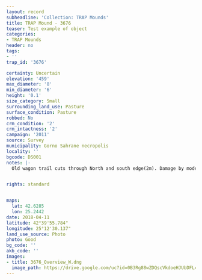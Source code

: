 ```yaml
---
layout: record
subheadline: 'Collection: TRAP Mounds'
title: TRAP Mound - 3676
teaser: Test example of object
categories:
- TRAP Mounds
header: no
tags:
- ''
trap_id: '3676'

certainty: Uncertain
elevation: '459'
max_diameter: '8'
min_diameter: '6'
height: '0.1'
size_category: Small
surrounding_land_use: Pasture
surface_condition: Pasture
robbed: No
crm_condition: '2'
crm_intactness: '2'
campaign: '2011'
source: Survey
municipality: Gorno Sahrane necropolis
locality: ''
bgcode: DS001
notes: |-
  Old wagon trail cuts through North and south edge(2m). Damage by modern activity. No visible robbers trenches.


rights: standard


maps:
  lat: 42.6285
  lon: 25.2442
date: 2018-04-11
latitude: 42°39'55.784"
longitude: 25°12'30.137"
land_use_source: Photo
photo: Good
bg_code: ''
akb_code: ''
images:
- title: 3676_Overview_W.dng
  image_path: https://drive.google.com/uc?id=0B3Rg88wZDQscVkdoeHJUbDFLcTA
---
```


